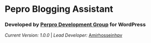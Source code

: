 **Pepro Blogging Assistant**
==========================

### **Developed by** [Perpro Development Group](https://pepro.dev/) for WordPress

*Current Version: 1.0.0* \| *Lead Developer:* [Amirhosseinhpv](https://hpv.im/)
